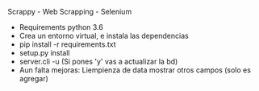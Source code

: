Scrappy - Web Scrapping - Selenium

- Requirements python 3.6
- Crea un entorno virtual, e instala las dependencias
- pip install -r requirements.txt
- setup.py install
- server.cli -u (Si pones 'y' vas a actualizar la bd)
- Aun falta mejoras:
    Liempienza de data
    mostrar otros campos (solo es agregar)